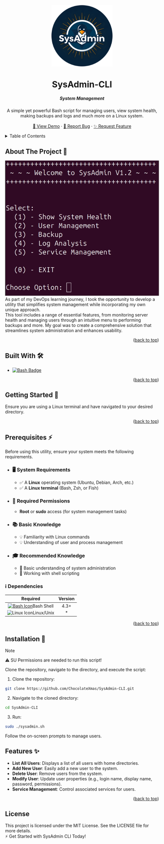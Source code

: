 <a id="readme-top"></a>
<!-- PROJECT LOGO -->
<br />
<div align="center">
  <a href="https://github.com/ChocolateXmas/SysAdmin-CLI">
    <img src="images/logo.png" alt="Logo" width="200" height="200">
  </a>

  <h1 align="center">SysAdmin-CLI</h1>
  <h5 align="center">System Management</h5>

  <p align="center">
    A simple yet powerful Bash script for managing users, view system health, making backups and logs and much more on a Linux system.
    <br />
    <br />
    <a href="">🎥 View Demo</a>
    &middot;
    <a href="">🐞 Report Bug</a>
    &middot;
    <a href="">✨ Request Feature</a>
  </p>
</div>

<!-- TABLE OF CONTENTS -->
<details>
  <summary>Table of Contents</summary>
  <ol>
    <li>
      <a href="#about-the-project">About The Project 📝</a>
      <ul>
        <li><a href="#built-with">Built With 🛠️</a></li>
      </ul>
    </li>
    <li>
      <a href="#getting-started">Getting Started 🚀</a>
      <ul>
        <li><a href="#prerequisites">Prerequisites ⚡</a></li>
        <li><a href="#installation">Installation 🔧</a></li>
      </ul>
    </li>
    <li><a href="#usage">Usage</a></li>
    <li><a href="#roadmap">Roadmap</a></li>
    <li><a href="#contributing">Contributing</a></li>
    <li><a href="#license">License 📜</a></li>
    <li><a href="#contact">Contact</a></li>
    <li><a href="#acknowledgments">Acknowledgments</a></li>
  </ol>
</details>


<!-- ABOUT THE PROJECT -->
<a id="about-the-project"></a>
## About The Project 📝

![Program Screenshot][program-screenshot]
<br/>
As part of my DevOps learning journey, I took the opportunity to develop a utility that simplifies system management while incorporating my own unique approach.
<br/>
This tool includes a range of essential features, from monitoring server health and managing users through an intuitive menu to performing backups and more. My goal was to create a comprehensive solution that streamlines system administration and enhances usability.

<p align="right">(<a href="#readme-top">back to top</a>)</p>

<!-- BUILT WITH -->
## Built With 🛠️
- [![Bash Badge][bash-badge]][bash-url]

<p align="right">(<a href="#readme-top">back to top</a>)</p>

<!-- GETTING STARTED -->
## Getting Started 🚀
Ensure you are using a Linux terminal and have navigated to your desired directory.

<p align="right">(<a href="#readme-top">back to top</a>)</p>

<!-- PREREQUISITES -->
## Prerequisites ⚡

Before using this utility, ensure your system meets the following requirements.

- ### 🖥️ System Requirements  
    - ✅ A **Linux** operating system (Ubuntu, Debian, Arch, etc.)  
    - ✅ A **Linux terminal** (Bash, Zsh, or Fish)

- ### 🔑 Required Permissions  
    - **Root** or **sudo** access (for system management tasks)  

- ### 📚 Basic Knowledge

    - 💡 Familiarity with Linux commands
    - 💡 Understanding of user and process management

- ### 🎓 Recommended Knowledge

    - 📖 Basic understanding of system administration
    - 📖 Working with shell scripting

### :information_source: Dependencies

| Required | Version |
| :---: | :---: |
| [![Bash Icon][bash-icon]][bash-url]Bash Shell | 4.3+ |
| ![Linux Icon][linux-icon]Linux/Unix | * |

<p align="right">(<a href="#readme-top">back to top</a>)</p>

<!-- INSTALLATION -->
## Installation 🔧

> [!NOTE]
> ⚠️ SU Permissions are needed to run this script!

Clone the repository, navigate to the directory, and execute the script:
1. Clone the repository:
```bash
git clone https://github.com/ChocolateXmas/SysAdmin-CLI.git
```
2. Navigate to the cloned directory:
```bash
cd SysAdmin-CLI
```
3. Run:
```bash
sudo ./sysadmin.sh
```
Follow the on-screen prompts to manage users.

## Features ✨

- **List All Users**: Displays a list of all users with home directories.
- **Add New User**: Easily add a new user to the system.
- **Delete User**: Remove users from the system.
- **Modify User**: Update user properties (e.g., login name, display name, password, permissions).
- **Service Management**: Control associated services for users.

<p align="right">(<a href="#readme-top">back to top</a>)</p>

<!-- LICENSE -->
## License 


This project is licensed under the MIT License. See the LICENSE file for more details.
<br/>
⚡ Get Started with SysAdmin CLI Today!

[bash-badge]: https://img.shields.io/badge/bash-000000?style=for-the-badge&logo=gnubash&logoColor=#4EAA25
[bash-icon]: https://img.shields.io/badge/-000000?style=flat-square&logo=gnubash&logoColor=#4EAA25
[bash-url]: https://www.gnu.org/software/bash/
[linux-icon]: https://img.shields.io/badge/-000000?style=flat-square&logo=linux&logoColor=white
[program-screenshot]: images/Screenshot_from_program.png